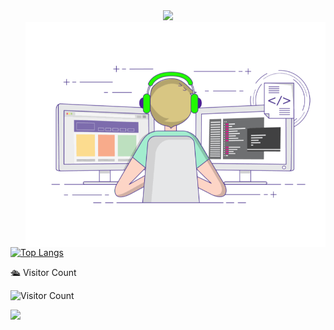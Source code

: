 

<!--
**vanillakiwi/vanillakiwi** is a ✨ _special_ ✨ repository because its `README.md` (this file) appears on your GitHub profile.

Here are some ideas to get you started:

- 🔭 I’m currently working on ...
- 🌱 I’m currently learning ...
- 👯 I’m looking to collaborate on ...
- 🤔 I’m looking for help with ...
- 💬 Ask me about ...
- 📫 How to reach me: ...
- 😄 Pronouns: ...
- ⚡ Fun fact: ...
-->
<div align="center">
    <a href="https://blog.sunguoqi.com/">
      <img src="https://readme-typing-svg.herokuapp.com/?lines=Hello%2C%20World!;Have%20a%20good%20day!&center=true&size=27" />
    </a>
  </div>
 
 
<img align="right" align="top" top='120' alt="GIF" src="https://raw.githubusercontent.com/devSouvik/devSouvik/master/gif3.gif" width="480"/>  

[![Top Langs](https://github-readme-stats.vercel.app/api/top-langs/?username=vanillakiwi&layout=compact)](https://github.com/vanillakiwi/github-readme-stats)




🛳  Visitor Count 

![Visitor Count](https://profile-counter.glitch.me/all-smile/count.svg)

![](https://raw.githubusercontent.com/shihuili1218/shihuili1218/output/github-contribution-grid-snake.svg)

